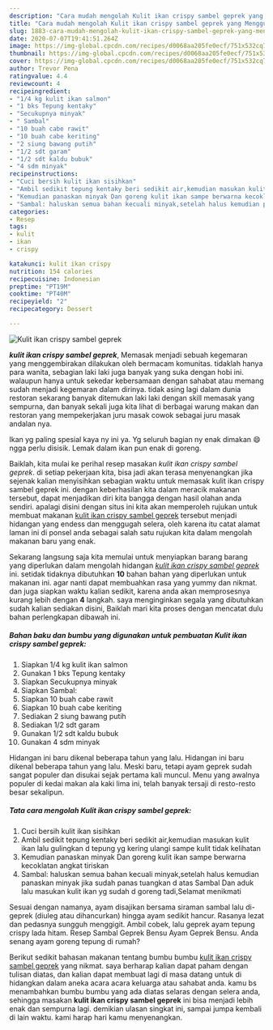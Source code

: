 ```yaml
---
description: "Cara mudah mengolah Kulit ikan crispy sambel geprek yang Menggugah Selera"
title: "Cara mudah mengolah Kulit ikan crispy sambel geprek yang Menggugah Selera"
slug: 1883-cara-mudah-mengolah-kulit-ikan-crispy-sambel-geprek-yang-menggugah-selera
date: 2020-07-07T19:41:51.264Z
image: https://img-global.cpcdn.com/recipes/d0068aa205fe0ecf/751x532cq70/kulit-ikan-crispy-sambel-geprek-foto-resep-utama.jpg
thumbnail: https://img-global.cpcdn.com/recipes/d0068aa205fe0ecf/751x532cq70/kulit-ikan-crispy-sambel-geprek-foto-resep-utama.jpg
cover: https://img-global.cpcdn.com/recipes/d0068aa205fe0ecf/751x532cq70/kulit-ikan-crispy-sambel-geprek-foto-resep-utama.jpg
author: Trevor Pena
ratingvalue: 4.4
reviewcount: 4
recipeingredient:
- "1/4 kg kulit ikan salmon"
- "1 bks Tepung kentaky"
- "Secukupnya minyak"
- " Sambal"
- "10 buah cabe rawit"
- "10 buah cabe keriting"
- "2 siung bawang putih"
- "1/2 sdt garam"
- "1/2 sdt kaldu bubuk"
- "4 sdm minyak"
recipeinstructions:
- "Cuci bersih kulit ikan sisihkan"
- "Ambil sedikit tepung kentaky beri sedikit air,kemudian masukan kulit ikan lalu gulingkan d tepung yg kering ulangi sampe kulit tidak kelihatan"
- "Kemudian panaskan minyak Dan goreng kulit ikan sampe berwarna kecoklatan angkat tiriskan"
- "Sambal: haluskan semua bahan kecuali minyak,setelah halus kemudian panaskan minyak jika sudah panas tuangkan d atas Sambal Dan aduk lalu masukan kulit ikan yg sudah d goreng tadi,Selamat menikmati"
categories:
- Resep
tags:
- kulit
- ikan
- crispy

katakunci: kulit ikan crispy 
nutrition: 154 calories
recipecuisine: Indonesian
preptime: "PT19M"
cooktime: "PT40M"
recipeyield: "2"
recipecategory: Dessert

---
```



![Kulit ikan crispy sambel geprek](https://img-global.cpcdn.com/recipes/d0068aa205fe0ecf/751x532cq70/kulit-ikan-crispy-sambel-geprek-foto-resep-utama.jpg)

<b><i>kulit ikan crispy sambel geprek</i></b>, Memasak menjadi sebuah kegemaran yang menggembirakan dilakukan oleh bermacam komunitas. tidaklah hanya para wanita, sebagian laki laki juga banyak yang suka dengan hobi ini. walaupun hanya untuk sekedar kebersamaan dengan sahabat atau memang sudah menjadi kegemaran dalam dirinya. tidak asing lagi dalam dunia restoran sekarang banyak ditemukan laki laki dengan skill memasak yang sempurna, dan banyak sekali juga kita lihat di berbagai warung makan dan restoran yang mempekerjakan juru masak cowok sebagai juru masak andalan nya.

Ikan yg paling spesial kaya ny ini ya. Yg seluruh bagian ny enak dimakan 😄 ngga perlu disisik. Lemak dalam ikan pun enak di goreng.

Baiklah, kita mulai ke perihal resep masakan <i>kulit ikan crispy sambel geprek</i>. di setiap pekerjaan kita, bisa jadi akan terasa menyenangkan jika sejenak kalian menyisihkan sebagian waktu untuk memasak kulit ikan crispy sambel geprek ini. dengan keberhasilan kita dalam meracik makanan tersebut, dapat menjadikan diri kita bangga dengan hasil olahan anda sendiri. apalagi disini dengan situs ini kita akan memperoleh rujukan untuk membuat makanan <u>kulit ikan crispy sambel geprek</u> tersebut menjadi hidangan yang endess dan menggugah selera, oleh karena itu catat alamat laman ini di ponsel anda sebagai salah satu rujukan kita dalam mengolah makanan baru yang enak.


Sekarang langsung saja kita memulai untuk menyiapkan barang barang yang diperlukan dalam mengolah hidangan <u><i>kulit ikan crispy sambel geprek</i></u> ini. setidak tidaknya dibutuhkan <b>10</b> bahan bahan yang diperlukan untuk makanan ini. agar nanti dapat membuahkan rasa yang yummy dan nikmat. dan juga siapkan waktu kalian sedikit, karena anda akan memprosesnya kurang lebih dengan <b>4</b> langkah. saya menginginkan segala yang dibutuhkan sudah kalian sediakan disini, Baiklah mari kita proses dengan mencatat dulu bahan perlengkapan dibawah ini.

<!--inarticleads1-->

##### Bahan baku dan bumbu yang digunakan untuk pembuatan Kulit ikan crispy sambel geprek:

1. Siapkan 1/4 kg kulit ikan salmon
1. Gunakan 1 bks Tepung kentaky
1. Siapkan Secukupnya minyak
1. Siapkan  Sambal:
1. Siapkan 10 buah cabe rawit
1. Siapkan 10 buah cabe keriting
1. Sediakan 2 siung bawang putih
1. Sediakan 1/2 sdt garam
1. Gunakan 1/2 sdt kaldu bubuk
1. Gunakan 4 sdm minyak


Hidangan ini baru dikenal beberapa tahun yang lalu. Hidangan ini baru dikenal beberapa tahun yang lalu. Meski baru, tetapi ayam geprek sudah sangat populer dan disukai sejak pertama kali muncul. Menu yang awalnya populer di kedai makan ala kaki lima ini, telah banyak tersaji di resto-resto besar sekalipun. 

<!--inarticleads2-->

##### Tata cara mengolah Kulit ikan crispy sambel geprek:

1. Cuci bersih kulit ikan sisihkan
1. Ambil sedikit tepung kentaky beri sedikit air,kemudian masukan kulit ikan lalu gulingkan d tepung yg kering ulangi sampe kulit tidak kelihatan
1. Kemudian panaskan minyak Dan goreng kulit ikan sampe berwarna kecoklatan angkat tiriskan
1. Sambal: haluskan semua bahan kecuali minyak,setelah halus kemudian panaskan minyak jika sudah panas tuangkan d atas Sambal Dan aduk lalu masukan kulit ikan yg sudah d goreng tadi,Selamat menikmati


Sesuai dengan namanya, ayam disajikan bersama siraman sambal lalu di-geprek (diuleg atau dihancurkan) hingga ayam sedikit hancur. Rasanya lezat dan pedasnya sungguh menggigit. Ambil cobek, lalu geprek ayam tepung crispy lada hitam. Resep Sambal Geprek Bensu Ayam Geprek Bensu. Anda senang ayam goreng tepung di rumah? 

Berikut sedikit bahasan makanan tentang bumbu bumbu <u>kulit ikan crispy sambel geprek</u> yang nikmat. saya berharap kalian dapat paham dengan tulisan diatas, dan kalian dapat membuat lagi di masa datang untuk di hidangkan dalam aneka acara acara keluarga atau sahabat anda. kamu bs menambahkan bumbu bumbu yang ada diatas selaras dengan selera anda, sehingga masakan <b>kulit ikan crispy sambel geprek</b> ini bisa menjadi lebih enak dan sempurna lagi. demikian ulasan singkat ini, sampai jumpa kembali di lain waktu. kami harap hari kamu menyenangkan.
